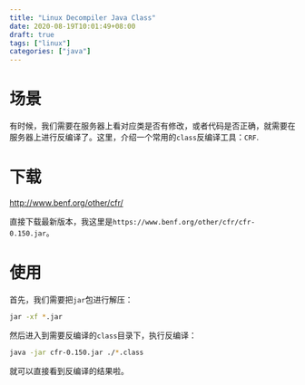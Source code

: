 ```yaml
---
title: "Linux Decompiler Java Class"
date: 2020-08-19T10:01:49+08:00
draft: true
tags: ["linux"]
categories: ["java"]
---
```


# 场景

有时候，我们需要在服务器上看对应类是否有修改，或者代码是否正确，就需要在服务器上进行反编译了。这里，介绍一个常用的``class``反编译工具：``CRF``.

# 下载

http://www.benf.org/other/cfr/

直接下载最新版本，我这里是``https://www.benf.org/other/cfr/cfr-0.150.jar``。

# 使用

首先，我们需要把``jar``包进行解压：

```bash
jar -xf *.jar
```

然后进入到需要反编译的``class``目录下，执行反编译：

```bash
java -jar cfr-0.150.jar ./*.class
```

就可以直接看到反编译的结果啦。

